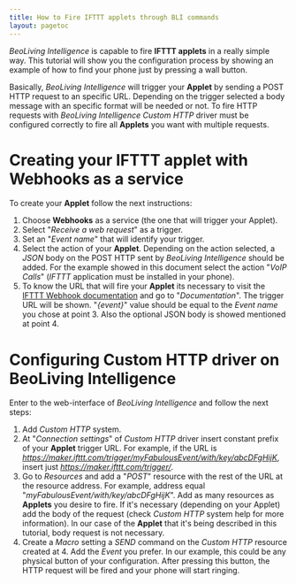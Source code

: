 ```yaml
---
title: How to Fire IFTTT applets through BLI commands
layout: pagetoc
---
```


_BeoLiving Intelligence_ is capable to fire **IFTTT applets** in a really simple way. This tutorial will show you the configuration process by 
showing an example of how to find your phone just by pressing a wall button.

Basically, _BeoLiving Intelligence_ will trigger your **Applet** by sending a POST HTTP request to an specific URL. Depending on the trigger 
selected a body message with an specific format will be needed or not. To fire HTTP requests with _BeoLiving Intelligence_ _Custom HTTP_ driver 
must be configured correctly to fire all **Applets** you want with multiple requests. 

# Creating your IFTTT applet with Webhooks as a service

To create your **Applet** follow the next instructions: 

1. Choose **Webhooks** as a service (the one that will trigger your Applet).
2. Select "_Receive a web request_" as a trigger.
3. Set an "_Event name_" that will identify your trigger.
4. Select the action of your **Applet**. Depending on the action selected, a _JSON_ body on the POST HTTP sent by _BeoLiving Intelligence_ 
should be added. For the example showed in this document select the action "_VoIP Calls_" (_IFTTT_ application must be installed in your phone).
5. To know the URL that will fire your **Applet** its necessary to visit the [IFTTT Webhook documentation](https://ifttt.com/maker_webhooks) and 
go to "_Documentation_". The trigger URL will be shown. "_{event}_" value should be equal to the _Event name_ you chose at point 3. Also the 
optional JSON body is showed mentioned at point 4.

# Configuring Custom HTTP driver on BeoLiving Intelligence

Enter to the web-interface of _BeoLiving Intelligence_ and follow the next steps:

1. Add _Custom HTTP_ system.
2. At "_Connection settings_" of _Custom HTTP_ driver insert constant prefix of your **Applet** trigger URL. For example, if the URL is 
_https://maker.ifttt.com/trigger/myFabulousEvent/with/key/abcDFgHijK_, insert just _https://maker.ifttt.com/trigger/_.
3. Go to _Resources_ and add a "_POST_" resource with the rest of the URL at the resource address. For example, address equal 
"_myFabulousEvent/with/key/abcDFgHijK_". Add as many resources as **Applets** you desire to fire. If it's necessary (depending on your Applet) add
 the body of the request (check _Custom HTTP_ system help for more information). In our case of the **Applet** that it's being described in this 
tutorial, body request is not necessary.
4. Create a _Macro_ setting a _SEND_ command on the _Custom HTTP_ resource created at 4. Add the _Event_ you prefer. In our example, this could be
 any physical button of your configuration. After pressing this button, the HTTP request will be fired and your phone will start ringing.
